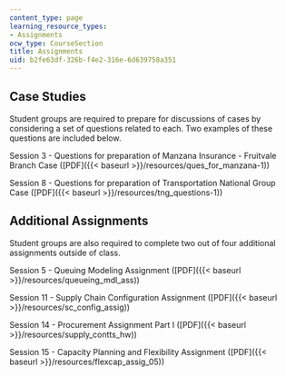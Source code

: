 ```yaml
---
content_type: page
learning_resource_types:
- Assignments
ocw_type: CourseSection
title: Assignments
uid: b2fe63df-326b-f4e2-316e-6d639758a351
---
```


Case Studies
------------

Student groups are required to prepare for discussions of cases by considering a set of questions related to each. Two examples of these questions are included below.

Session 3 - Questions for preparation of Manzana Insurance - Fruitvale Branch Case ([PDF]({{< baseurl >}}/resources/ques_for_manzana-1))

Session 8 - Questions for preparation of Transportation National Group Case ([PDF]({{< baseurl >}}/resources/tng_questions-1))

Additional Assignments
----------------------

Student groups are also required to complete two out of four additional assignments outside of class.

Session 5 - Queuing Modeling Assignment ([PDF]({{< baseurl >}}/resources/queueing_mdl_ass))

Session 11 - Supply Chain Configuration Assignment ([PDF]({{< baseurl >}}/resources/sc_config_assig))

Session 14 - Procurement Assignment Part I ([PDF]({{< baseurl >}}/resources/supply_contts_hw))

Session 15 - Capacity Planning and Flexibility Assignment ([PDF]({{< baseurl >}}/resources/flexcap_assig_05))